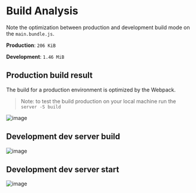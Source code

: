 # Build Analysis

Note the optimization between production and development build mode on the `main.bundle.js`.

**Production**: `206 KiB`

**Development**: `1.46 MiB`

## Production build result

The build for a production environment is optimized by the Webpack.

> Note: to test the build production on your local machine run the `server -S build`

![image](https://user-images.githubusercontent.com/11558773/187747397-8c84a13d-3a52-449f-bc86-49398932c3fd.png)

## Development dev server build

![image](https://user-images.githubusercontent.com/11558773/187748208-c9ba20d4-9d96-4b49-89bf-320b82fffba1.png)

## Development dev server start

![image](https://user-images.githubusercontent.com/11558773/187748093-b545713c-8f95-4fca-a5ff-a7fed2ae66d4.png)
